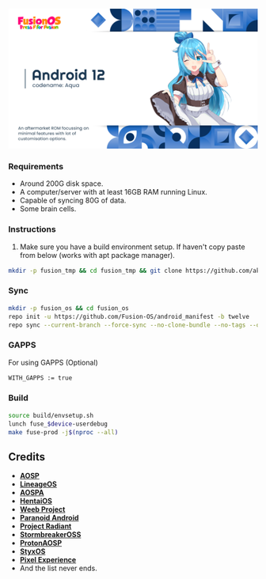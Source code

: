 ![FusionOS](extras/FusionBanner.png)

### Requirements
- Around 200G disk space.
- A computer/server with at least 16GB RAM running Linux.
- Capable of syncing 80G of data.
- Some brain cells.

### Instructions
1. Make sure you have a build environment setup. If haven't copy paste from below (works with apt package manager).
```bash
mkdir -p fusion_tmp && cd fusion_tmp && git clone https://github.com/akhilnarang/scripts && bash scripts/setup/android_build_env.sh && cd .. && rm -rf fusion_tmp
```

### Sync ###
```bash
mkdir -p fusion_os && cd fusion_os
repo init -u https://github.com/Fusion-OS/android_manifest -b twelve
repo sync --current-branch --force-sync --no-clone-bundle --no-tags --optimized-fetch --prune -j$(nproc --all)
```

### GAPPS ###
For using GAPPS (Optional)
```bash
WITH_GAPPS := true
```
### Build ###
```bash
source build/envsetup.sh
lunch fuse_$device-userdebug
make fuse-prod -j$(nproc --all)
```

Credits
-------
 * [**AOSP**](https://android.googlesource.com)
 * [**LineageOS**](https://github.com/LineageOS)
 * [**AOSPA**](https://github.com/AOSPA)
 * [**HentaiOS**](https://github.com/hentaios)
 * [**Weeb Project**](https://github.com/weebproject)
 * [**Paranoid Android**](https://github.com/AOSPA)
 * [**Project Radiant**](https://github.com/ProjectRadiant)
 * [**StormbreakerOSS**](https://github.com/StormbreakerOSS)
 * [**ProtonAOSP**](https://github.com/ProtonAOSP)
 * [**StyxOS**](https://github.com/stxyproject)
 * [**Pixel Experience**](https://github.com/PixelExperience)
 * And the list never ends.
